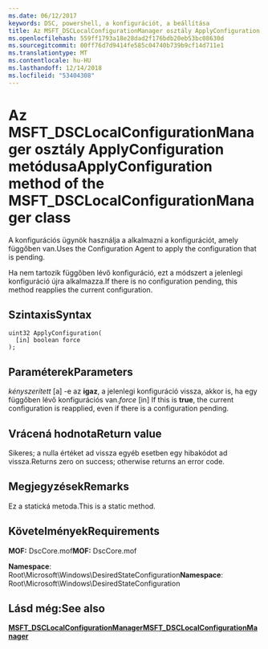 ```yaml
---
ms.date: 06/12/2017
keywords: DSC, powershell, a konfigurációt, a beállítása
title: Az MSFT_DSCLocalConfigurationManager osztály ApplyConfiguration metódusa
ms.openlocfilehash: 559ff1793a18e28dad2f176bdb20eb53bc08630d
ms.sourcegitcommit: 00ff76d7d9414fe585c04740b739b9cf14d711e1
ms.translationtype: MT
ms.contentlocale: hu-HU
ms.lasthandoff: 12/14/2018
ms.locfileid: "53404308"
---
```

# <a name="applyconfiguration-method-of-the-msftdsclocalconfigurationmanager-class"></a><span data-ttu-id="1a2cd-103">Az MSFT_DSCLocalConfigurationManager osztály ApplyConfiguration metódusa</span><span class="sxs-lookup"><span data-stu-id="1a2cd-103">ApplyConfiguration method of the MSFT_DSCLocalConfigurationManager class</span></span>

<span data-ttu-id="1a2cd-104">A konfigurációs ügynök használja a alkalmazni a konfigurációt, amely függőben van.</span><span class="sxs-lookup"><span data-stu-id="1a2cd-104">Uses the Configuration Agent to apply the configuration that is pending.</span></span>

<span data-ttu-id="1a2cd-105">Ha nem tartozik függőben lévő konfiguráció, ezt a módszert a jelenlegi konfiguráció újra alkalmazza.</span><span class="sxs-lookup"><span data-stu-id="1a2cd-105">If there is no configuration pending, this method reapplies the current configuration.</span></span>

## <a name="syntax"></a><span data-ttu-id="1a2cd-106">Szintaxis</span><span class="sxs-lookup"><span data-stu-id="1a2cd-106">Syntax</span></span>

```mof
uint32 ApplyConfiguration(
  [in] boolean force
);
```

## <a name="parameters"></a><span data-ttu-id="1a2cd-107">Paraméterek</span><span class="sxs-lookup"><span data-stu-id="1a2cd-107">Parameters</span></span>

<span data-ttu-id="1a2cd-108">*kényszerített* \[a\] -e az **igaz**, a jelenlegi konfiguráció vissza, akkor is, ha egy függőben lévő konfigurációs van.</span><span class="sxs-lookup"><span data-stu-id="1a2cd-108">*force* \[in\] If this is **true**, the current configuration is reapplied, even if there is a configuration pending.</span></span>

## <a name="return-value"></a><span data-ttu-id="1a2cd-109">Vrácená hodnota</span><span class="sxs-lookup"><span data-stu-id="1a2cd-109">Return value</span></span>

<span data-ttu-id="1a2cd-110">Sikeres; a nulla értéket ad vissza egyéb esetben egy hibakódot ad vissza.</span><span class="sxs-lookup"><span data-stu-id="1a2cd-110">Returns zero on success; otherwise returns an error code.</span></span>

## <a name="remarks"></a><span data-ttu-id="1a2cd-111">Megjegyzések</span><span class="sxs-lookup"><span data-stu-id="1a2cd-111">Remarks</span></span>

<span data-ttu-id="1a2cd-112">Ez a statická metoda.</span><span class="sxs-lookup"><span data-stu-id="1a2cd-112">This is a static method.</span></span>

## <a name="requirements"></a><span data-ttu-id="1a2cd-113">Követelmények</span><span class="sxs-lookup"><span data-stu-id="1a2cd-113">Requirements</span></span>

<span data-ttu-id="1a2cd-114">**MOF:** DscCore.mof</span><span class="sxs-lookup"><span data-stu-id="1a2cd-114">**MOF:** DscCore.mof</span></span>

<span data-ttu-id="1a2cd-115">**Namespace**: Root\Microsoft\Windows\DesiredStateConfiguration</span><span class="sxs-lookup"><span data-stu-id="1a2cd-115">**Namespace**: Root\Microsoft\Windows\DesiredStateConfiguration</span></span>

## <a name="see-also"></a><span data-ttu-id="1a2cd-116">Lásd még:</span><span class="sxs-lookup"><span data-stu-id="1a2cd-116">See also</span></span>

[<span data-ttu-id="1a2cd-117">**MSFT_DSCLocalConfigurationManager**</span><span class="sxs-lookup"><span data-stu-id="1a2cd-117">**MSFT_DSCLocalConfigurationManager**</span></span>](msft-dsclocalconfigurationmanager.md)
